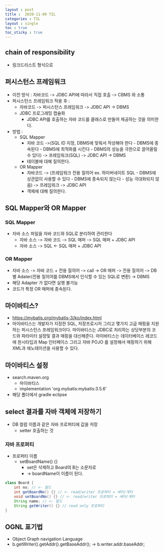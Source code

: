 ```yaml
---
layout : post
title :  2020-11-09 TIL
categories : TIL
layout : single
toc : true 
toc_sticky : true
---
```


## chain of responsibility
- 링크드리스트 형식으로

## 퍼시스턴스 프레임워크
- 이전 방식 : 자바코드 -> JDBC API에 따라서 직접 호출 -> CBMS 와 소통
- 퍼시스턴스 프레임워크 적용 후 : 
    - 자바코드 -> 퍼시스턴스 프레임워크 -> JDBC API -> DBMS
    - JDBC 프로그래밍 캡슐화
        - JDBC API를 호출하는 자바 코드를 클래스로 만들어 제공하는 것을 의미한다.
- 방법 :
    - SQL Mapper
        - 자바 코드 ->(SQL ID 지정, DBMS에 맞춰서 작성해야 한다 - DBMS에 종속된다 - DBMS에 최적화를 시킨다 - DBMS의 성능을 극한으로 끌어올릴 수 있다) -> 프레임워크(SQL) -> JDBC API -> DBMS
        - 테이블에 대해 질의한다.
    - OR Mapper
        - 자바코드 -> (프레임워크 전용 질의어 ex. 하이버네이트 SQL - DBMS에 상관없이 사용할 수 있다 - DBMS에 종속되지 않는다 - 성능 극대화되지 않음) -> 프레임워크 -> JDBC API 
        - 객체에 대해 질의한다.

## SQL Mapper와 OR Mapper

### SQL Mapper
- 자바 소스 파일을 자바 코드와 SQL로 분리하여 관리한다
    - 자바 소스 -> 자바 코드 -> SQL 매퍼 -> SQL 매퍼 + JDBC API
    - 자바 소스 -> SQL <- SQL 매퍼 + JDBC API

### OR Mapper
- 자바 소스 -> 자바 코드 + 전용 질의어 -> call -> OR 매퍼 -> 전용 질의어 -> DB 별 Adater(전용 질의어를 DBMS에서 인식할 수 있는 SQL로 변환) -> DBMS
- 해당 Adapter 가 없다면 실행 불가능
- 코드가 특정 OR 매퍼에 종속된다.

## 마이바티스?
- https://mybatis.org/mybatis-3/ko/index.html
- 마이바티스는 개발자가 지정한 SQL, 저장프로시저 그리고 몇가지 고급 매핑을 지원하는 퍼시스턴스 프레임워크이다. 마이바티스는 JDBC로 처리하는 상당부분의 코드와 파라미터 설정및 결과 매핑을 대신해준다. 마이바티스는 데이터베이스 레코드에 원시타입과 Map 인터페이스 그리고 자바 POJO 를 설정해서 매핑하기 위해 XML과 애노테이션을 사용할 수 있다.

## 마이바티스 설정
- search.maven.org
    - 마이바티스
    - implementation 'org.mybatis:mybatis:3.5.6'
- 해당 폴더에서 gradle eclipse

## select 결과를 자바 객체에 저장하기
- DB 컬럼 이름과 같은 자바 프로퍼티에 값을 저장
    - setter 호출하는 것

### 자바 프로퍼티
- 프로퍼티 이름
    - setBoardName() {}
        - set은 삭제하고 Board의 B는 소문자로
        - -> boardName이 이름이 된다.

```java
class Board {
    int no; // <- 필드
    int getBoardNo() {} // <- read/writer 프로퍼티 = 세터/게터
    void setBoardNo() {} // <- read/writer 프로퍼티 = 세터/게터
    String name; // <- 필드
    String getWriter() {} // read only 프로퍼티
}
```

## OGNL 표기법
- Object Graph navigation Language
- b.getWriter().getAddr().getBaseAddr(); -> b.writer.addr.baseAddr;
